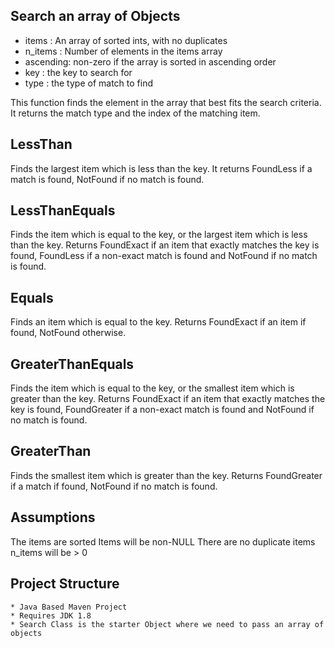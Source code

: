 Search an array of Objects
----------------------------------
 * items    : An array of sorted ints, with no duplicates
 * n_items  : Number of elements in the items array
 * ascending: non-zero if the array is sorted in ascending order
 * key      : the key to search for
 * type     : the type of match to find

 This function finds the element in the array
 that best fits the search criteria. It returns
 the match type and the index of the matching item.


 LessThan
 --------
  Finds the largest item which is less than the key.
  It returns FoundLess if a match is found, NotFound
  if no match is found.


 LessThanEquals
 --------------
  Finds the item which is equal to the key, or the
  largest item which is less than the key. Returns
  FoundExact if an item that exactly matches the key
  is found, FoundLess if a non-exact match is found
  and NotFound if no match is found.

 Equals
 ------
  Finds an item which is equal to the key. Returns
  FoundExact if an item if found, NotFound otherwise.

 GreaterThanEquals
 -----------------
  Finds the item which is equal to the key, or the
  smallest item which is greater than the key. Returns
  FoundExact if an item that exactly matches the key
  is found, FoundGreater if a non-exact match is found
  and NotFound if no match is found.

 GreaterThan
 -----------
  Finds the smallest item which is greater than the
  key. Returns FoundGreater if a match if found, NotFound
  if no match is found.

 Assumptions
 -----------
  The items are sorted
  Items will be non-NULL
  There are no duplicate items
  n_items will be > 0

 Project Structure
 ------------------
    * Java Based Maven Project
    * Requires JDK 1.8
    * Search Class is the starter Object where we need to pass an array of objects
